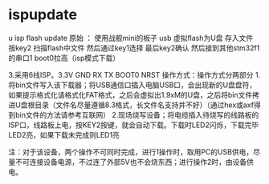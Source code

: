 # ispupdate
u  isp  flash update
原始 ： 使用战舰mini的板子 usb 虚拟flash为U盘 存入文件
        按key2 扫描flash中文件 然后通过key1选择 最后key2确认 然后接到其他stm32f1的串口1 boot0拉高（isp模式下载）
        
3.采用6线ISP。3.3V GND RX TX BOOT0 NRST 
操作方式：操作方式分两部分 
1.将bin文件写入该下载器；将USB通信口插入电脑USB口，会出现新的U盘盘符，如果提示格式化请格式化FAT格式，之后会虚拟出1.9xM的U盘，之后将bin文件拷进U盘根目录（文件名尽量遵循8.3格式，长文件名支持并不好）（通过hex或axf得到bin文件的方法请参考互联网） 
2.现场烧写设备；将电缆插入待烧写的线路板的ISP口，线路板上电，按KEY2按键，就会自动下载。下载时LED2闪烁，下载完毕LED2亮，如果下载未完成则LED1亮 

注：对于该设备，两个操作不可同时完成，进行1操作时，取用PC的USB供电，尽量不可连接设备电源，不过连了外部5V也不会烧东西；进行操作2时，由设备供电。        
